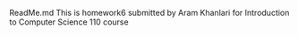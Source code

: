 ReadMe.md
This is homework6 submitted by Aram Khanlari for Introduction to Computer Science 110 course